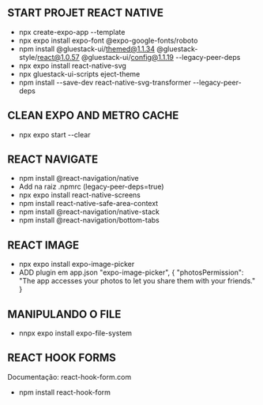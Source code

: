 ## START PROJET REACT NATIVE

- npx create-expo-app --template
- npx expo install expo-font @expo-google-fonts/roboto
- npm install @gluestack-ui/themed@1.1.34 @gluestack-style/react@1.0.57 @gluestack-ui/config@1.1.19 --legacy-peer-deps
- npx expo install react-native-svg
- npx gluestack-ui-scripts eject-theme
- npm install --save-dev react-native-svg-transformer --legacy-peer-deps



## CLEAN EXPO AND METRO CACHE

- npx expo start --clear

## REACT NAVIGATE

- npm install @react-navigation/native
- Add na raiz .npmrc (legacy-peer-deps=true)
- npx expo install react-native-screens
- npm install react-native-safe-area-context
- npm install @react-navigation/native-stack
- npm install @react-navigation/bottom-tabs

## REACT IMAGE

- npx expo install expo-image-picker
- ADD plugin em app.json
"expo-image-picker",
        {
          "photosPermission": "The app accesses your photos to let you share them with your friends."
        }

## MANIPULANDO O FILE

- nnpx expo install expo-file-system

## REACT HOOK FORMS

Documentação: react-hook-form.com
- npm install react-hook-form







